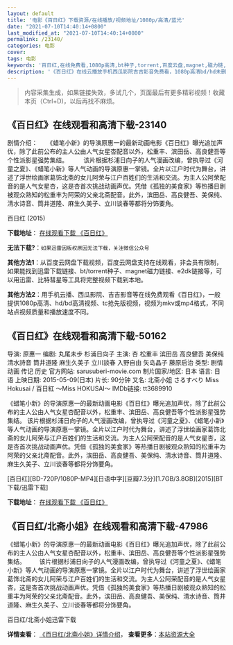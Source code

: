 ```yaml
---
layout: default
title: '电影《百日红》下载资源/在线播放/视频地址/1080p/高清/蓝光'
date: "2021-07-10T14:40:14+0800"
last_modified_at: "2021-07-10T14:40:14+0800"
permalink: /23140/
categories: 电影
cover:
tags: 电影
keywords: '百日红,在线免费看,1080p高清,bt种子,torrent,百度云盘,magnet,磁力链,迅雷下载资源'
description: '《百日红》在线云播放手机西瓜影院吉吉影音免费看，1080p高清bd/hd未删减完整版和tc抢先枪版，mkv/mp4格式，附带bt/torrent种子、magnet/磁力链、百度云盘、网盘资源迅雷下载链接'
---
```


>内容采集生成，如果链接失效，多试几个，页面最后有更多精彩视频！收藏本页（Ctrl+D)，以后再找不麻烦。


## 《百日红》在线观看和高清下载-23140

剧情介绍：　　《蜡笔小新》的导演原惠一的最新动画电影《百日红》曝光追加声优，除了此前公布的主人公由人气女星杏配音以外，松重丰、滨田岳、高良健吾等个性派影星强势集结。  　　该片根据杉浦日向子的人气漫画改编，曾执导过《河童之夏》、《蜡笔小新》等人气动画的导演原惠一掌镜。全片以江户时代为舞台，讲述了浮世绘画家葛饰北斋的女儿阿荣与江户百姓们的生活和交流。为主人公阿荣配音的是人气女星杏，这是杏首次挑战动画声优。凭借《孤独的美食家》等热播日剧被观众熟知的松重丰为阿荣的父亲北斋配音。此外，滨田岳、高良健吾、美保纯、清水诗音、筒井道隆、麻生久美子、立川谈春等都将分饰要角。


百日红 (2015)

**下载地址**： [在线观看下载 《百日红》](https://www.btbtdy.me/btdy/dy23.html) 


**无法下载?**：`如果迅雷因版权原因无法下载，关注微信公众号 `

**其他方法1**：从百度云网盘下载视频，百度云网盘支持在线观看，非会员有限制，如果能找到迅雷下载链接、bt/torrent种子、magnet磁力链接、e2dk链接等，可以用迅雷、比特彗星等工具将完整视频下载到本地。

**其他方法2**：用手机云播、西瓜影院、吉吉影音等在线免费观看《百日红》，一般提供1080p高清、hd/bd高清视频、tc抢先版视频，视频为mkv或mp4格式，不同站点视频质量和播放速度不同。


## 《百日红》在线观看和高清下载-50162

导演: 原惠一 编剧: 丸尾未步 杉浦日向子 主演: 杏 松重丰 滨田岳 高良健吾 美保纯 清水詩音 筒井道隆 麻生久美子 立川談春 入野自由 矢岛晶子 藤原启治 类型: 剧情 动画 传记 历史 官方网站: sarusuberi-movie.com 制片国家/地区: 日本 语言: 日语 上映日期: 2015-05-09(日本) 片长: 90分钟 又名: 北斋小姐 さるすべり Miss Hokusai / 百日紅 ～Miss HOKUSAI～ IMDb链接: tt3689910

《蜡笔小新》的导演原惠一的最新动画电影《百日红》曝光追加声优，除了此前公布的主人公由人气女星杏配音以外，松重丰、滨田岳、高良健吾等个性派影星强势集结。 该片根据杉浦日向子的人气漫画改编，曾执导过《河童之夏》、《蜡笔小新》等人气动画的导演原惠一掌镜。全片以江户时代为舞台，讲述了浮世绘画家葛饰北斋的女儿阿荣与江户百姓们的生活和交流。为主人公阿荣配音的是人气女星杏，这是杏首次挑战动画声优。凭借《孤独的美食家》等热播日剧被观众熟知的松重丰为阿荣的父亲北斋配音。此外，滨田岳、高良健吾、美保纯、清水诗音、筒井道隆、麻生久美子、立川谈春等都将分饰要角。


[百日红][BD-720P/1080P-MP4][日语中字][豆瓣7.3分][1.7GB/3.8GB][2015][BT下载/迅雷下载]

**下载地址**： [在线观看下载 《百日红》](https://www.btdx8.com/torrent/miss_hokusai_2015.html) 


## 《百日红/北斋小姐》在线观看和高清下载-47986

《蜡笔小新》的导演原惠一的最新动画电影《百日红》曝光追加声优，除了此前公布的主人公由人气女星杏配音以外，松重丰、滨田岳、高良健吾等个性派影星强势集结。 　　该片根据杉浦日向子的人气漫画改编，曾执导过《河童之夏》、《蜡笔小新》等人气动画的导演原惠一掌镜。全片以江户时代为舞台，讲述了浮世绘画家葛饰北斋的女儿阿荣与江户百姓们的生活和交流。为主人公阿荣配音的是人气女星杏，这是杏首次挑战动画声优。凭借《孤独的美食家》等热播日剧被观众熟知的松重丰为阿荣的父亲北斋配音。此外，滨田岳、高良健吾、美保纯、清水诗音、筒井道隆、麻生久美子、立川谈春等都将分饰要角。<!---剧情end--->


百日红/北斋小姐迅雷下载

**详情查看**： [《百日红/北斋小姐》详情介绍](/movie/47986/)， **查看更多**：[本站资源大全](/movie/t/all/)


